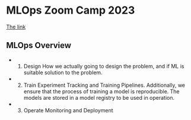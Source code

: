 # MLOps Zoom Camp 2023
[The link](https://www.youtube.com/watch?v=hwtdTrBp6TA&list=PL3MmuxUbc_hKqamJqQ7Ew8HxptJYnXqQM&index=2)

## MLOps Overview 
- 1. Design 
How we actually going to design the problem, and if ML is suitable solution to the problem.
- 2. Train 
Experiment Tracking and Training Pipelines. Additionally, we ensure that the process of training a model is reproducible. The models are stored in a model registry to be used in operation.
- 3. Operate 
Monitoring and Deployment